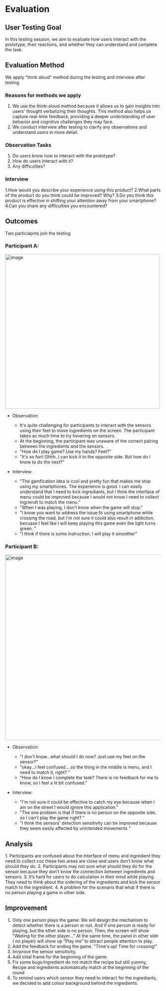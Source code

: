 # Evaluation
## User Testing Goal
In this testing session, we aim to evaluate how users interact with the prototype, their reactions, and whether they can understand and complete the task.

## Evaluation Method 
We apply "think aloud" method during the testing and interview after testing. 

### Reasons for methods we apply
1. We use the think-aloud method because it allows us to gain insights into users' thought verbalizing their thoughts. This method also helps us capture real-time feedback, providing a deeper understanding of user behavior and cognitive challenges they may face.
2. We conduct interview after testing to clarify any observations and understand users in more detail. 

### Observation Tasks
1. Do users know how to interact with the prototype?
2. How do users interact with it?
3. Any difficulties?

### Interview
1.How would you describe your experience using this product?
2.What parts of the product do you think could be improved? Why?
3.Do you think this product is effective in shifting your attention away from your smartphone?
4.Can you share any difficulties you encountered?

## Outcomes
Two particiapnts join the testing. 

### Participant A:
<img width="500" alt="image" src="https://github.com/user-attachments/assets/50c682e3-5852-4d91-a9db-039d25ad77d9">

- Observation:
  -  It's quite challenging for participants to interact with the sensors using their feet to move ingredients on the screen. The participant takes so much time to try hovering on sensors.
  -  At the beginning, the participant was unaware of the correct pairing between the ingredients and the sensors.
  -  "How do I play game? Use my hands? Feet?"
  -  "It's so fun! Ohhh..I can kick it to the opposite side. But how do I know to do the next?"
  
- Interview:
  -  "The gamfication idea is cool and pretty fun that makes me stop using my smartphones. The experience is good. I can easily understand that I need to kick ingrediants, but I think the interface of menu could be improved because I would not know I need to collect ingriendt to match the menu."
  -  "When I was playing, I don't know when the game will stop."
  -  "I know you want to address the issue fo using smartphone while crossing the road, but I'm not sure it could also result in addiction, becuase I feel like I will keep playing this game even the light turns green. "
  -  "I think if there is some instruction, I will play it smoother"
 
  
    
### Participant B:
<img width="600" alt="image" src="https://github.com/user-attachments/assets/f25cdaba-72c6-4c29-b806-f39afa901fee">

- Observation:
  - "I don't know...what should I do now? Just use my feet on the sensor?"
  - "okay...I feel confused....so the thing in the middle is menu, and I need to match it, right? "
  - "How do I know I complete the task? There is no feedback for me to know, so I feel a lit bit confused."

- Interview:
  - "I'm not sure it could be effective to catch my eye because when I am on the street I would ignore this application."
  - "The one problem is that if there is no person on the opposite side, so I can't play the game right? "
  - "I think the sensors' detection sensitivity can be improved because they seem easily affected by unintended movements "

## Analysis
⁠1. Participants are confused about the interface of menu and ingredient they need to collect coz these two areas are close and users don’t know what should they do.
2.⁠ Participants may not sure what should they do for the sensor because they don’t know the connection between ingredients and sensors. 
3.⁠ ⁠⁠It’s hard for users to do calculation in their mind while playing. They need to think about the ordering of the ingredients and kick the sensor match to the ingredient.
4.⁠ ⁠⁠A problem for the scenario that what if there is no person playing a game in other side.

## Improvement
1. Only one person plays the game: We will design the mechanism to detect whether there is a person or not. And if one person is ready for playing, but the other side is no person. Then, the screen will show “Waiting for the other player…” At the same time, the panel in other side ( no player) will show up “Play me” to attract people attention to play.
2. Add the feedback for ending the game. "Time's up! Time for crossing!"
3. Imrprove the sensor sensitivity.
4. Add inital frame for the beginning of the game. 
5. Fix some bugs:⁠Ingredient do not match the recipe but still yummy, Recipe and ingredients automatically match at the beginning of the round
6. To remind users which sensor they need to interact for the ingrediants, we decided to add colour background behind the ingredients. 

